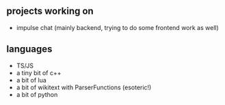 ## projects working on
- impulse chat (mainly backend, trying to do some frontend work as well)

## languages
- TS/JS
- a tiny bit of c++
- a bit of lua
- a bit of wikitext with ParserFunctions (esoteric!)
- a bit of python
